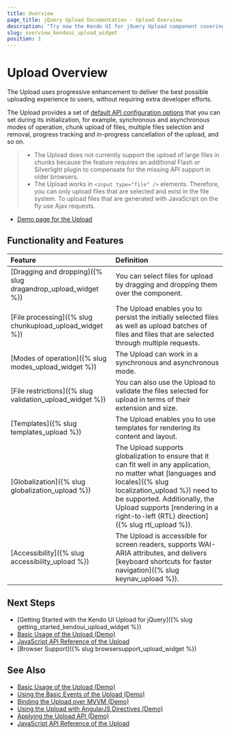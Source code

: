 ```yaml
---
title: Overview
page_title: jQuery Upload Documentation - Upload Overview
description: "Try now the Kendo UI for jQuery Upload component covering everything from operation modes and templates to file processing and dragging and dropping."
slug: overview_kendoui_upload_widget
position: 1
---
```


# Upload Overview

The Upload uses progressive enhancement to deliver the best possible uploading experience to users, without requiring extra developer efforts.

The Upload provides a set of [default API configuration options](/api/javascript/ui/upload) that you can set during its initialization, for example, synchronous and asynchronous modes of operation, chunk upload of files, multiple files selection and removal, progress tracking and in-progress cancellation of the upload, and so on.

> * The Upload does not currently support the upload of large files in chunks because the feature requires an additional Flash or Silverlight plugin to compensate for the missing API support in older browsers.
> * The Upload works in `<input type="file" />` elements. Therefore, you can only upload files that are selected and exist in the file system. To upload files that are generated with JavaScript on the fly use Ajax requests.

* [Demo page for the Upload](https://demos.telerik.com/kendo-ui/upload/index)

## Functionality and Features

| Feature                                                               |Definition
| :---                                                                  |:---
| [Dragging and dropping]({% slug dragandrop_upload_widget %})          |You can select files for upload by dragging and dropping them over the component.
| [File processing]({% slug chunkupload_upload_widget %})               |The Upload enables you to persist the initially selected files as well as upload batches of files and files that are selected through multiple requests.
| [Modes of operation]({% slug modes_upload_widget %})                  |The Upload can work in a synchronous and asynchronous mode.
| [File restrictions]({% slug validation_upload_widget %})              |You can also use the Upload to validate the files selected for upload in terms of their extension and size.
| [Templates]({% slug templates_upload %})                              |The Upload enables you to use templates for rendering its content and layout. 
| [Globalization]({% slug globalization_upload %})                      |The Upload supports globalization to ensure that it can fit well in any application, no matter what [languages and locales]({% slug localization_upload %}) need to be supported. Additionally, the Upload supports [rendering in a right-to-left (RTL) direction]({% slug rtl_upload %}).
| [Accessibility]({% slug accessibility_upload %})                      |The Upload is accessible for screen readers, supports WAI-ARIA attributes, and delivers [keyboard shortcuts for faster navigation]({% slug keynav_upload %}).

## Next Steps

* [Getting Started with the Kendo UI Upload for jQuery]({% slug getting_started_kendoui_upload_widget %})
* [Basic Usage of the Upload (Demo)](https://demos.telerik.com/kendo-ui/upload/index)
* [JavaScript API Reference of the Upload](/api/javascript/ui/upload)
* [Browser Support]({% slug browsersupport_upload_widget %})

## See Also

* [Basic Usage of the Upload (Demo)](https://demos.telerik.com/kendo-ui/upload/index)
* [Using the Basic Events of the Upload (Demo)](https://demos.telerik.com/kendo-ui/upload/events)
* [Binding the Upload over MVVM (Demo)](https://demos.telerik.com/kendo-ui/upload/mvvm)
* [Using the Upload with AngularJS Directives (Demo)](https://demos.telerik.com/kendo-ui/upload/angular)
* [Applying the Upload API (Demo)](https://demos.telerik.com/kendo-ui/upload/api)
* [JavaScript API Reference of the Upload](/api/javascript/ui/upload)
